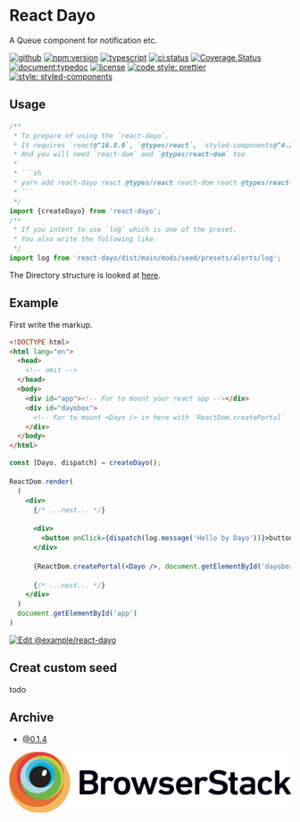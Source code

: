 # React Dayo

A Queue component for notification etc.

[![github](https://badgen.net/badge//nju33,react-dayo/000?icon=github&list=1)](https://github.com/nju33/react-dayo)
[![npm:version](https://badgen.net/npm/v/react-dayo?icon=npm&label=)](https://www.npmjs.com/package/react-dayo)
[![typescript](https://badgen.net/badge//typescript/0376c6?icon=typescript)](https://www.typescriptlang.org/)
[![ci:status](https://badgen.net/circleci/github/nju33/react-dayo/master)](https://circleci.com/gh/nju33/react-dayo)
[![Coverage Status](https://coveralls.io/repos/github/nju33/react-dayo/badge.svg?branch=v0.2.2)](https://coveralls.io/github/nju33/react-dayo?branch=master)
[![document:typedoc](https://badgen.net/badge/document/typedoc/9602ff)](https://docs--react-dayo.netlify.com/)
[![license](https://badgen.net/npm/license/react-dayo)](https://github.com/nju33/react-dayo/blob/master/LICENSE)
[![code style: prettier](https://badgen.net/badge//prettier/ff69b3?label=code%20style)](https://github.com/prettier/prettier)
[![style: styled-components](https://img.shields.io/badge/style-%F0%9F%92%85%20styled--components-orange.svg?colorB=daa357&colorA=db748e)](https://github.com/styled-components/styled-components)


## Usage

````ts
/**
 * To prepare of using the `react-dayo`.
 * It requires `react@^16.8.0`, `@types/react`, `styled-components@^4.2.0` and `@types/styled-components`.
 * And you will need `react-dom` and `@types/react-dom` too
 *
 * ```sh
 * yarn add react-dayo react @types/react react-dom react @types/react-dom styled-components @types/styled-components
 * ```
 */
import {createDayo} from 'react-dayo';
/**
 * If you intent to use `log` which is one of the preset.
 * You also write the following like.
 */
import log from 'react-dayo/dist/main/mods/seed/presets/alerts/log';
````

The Directory structure is looked at [here](https://unpkg.com/react-dayo/).

## Example

First write the markup.

```html
<!DOCTYPE html>
<html lang="en">
  <head>
    <!-- omit -->
  </head>
  <body>
    <div id="app"><!-- For to mount your react app --></div>
    <div id="dayobox">
      <!-- For to mount <Dayo /> in here with `ReactDom.createPortal` -->
    </div>
  </body>
</html>
```

```jsx
const [Dayo, dispatch] = createDayo();

ReactDom.render(
  (
    <div>
      {/* ...nest... */}

      <div>
        <button onClick={dispatch(log.message('Hello by Dayo'))}>button</button>
      </div>

      {ReactDom.createPortal(<Dayo />, document.getElementById('dayobox'))}

      {/* ...nest... */}
    </div>
  )
  document.getElementById('app')
)
```

[![Edit @example/react-dayo](https://codesandbox.io/static/img/play-codesandbox.svg)](https://codesandbox.io/s/github/nju33/react-dayo/tree/%40example%2Freact-dayo/?fontsize=14)

## Creat custom seed

todo

## Archive

- [@0.1.4](https://nju33.github.io/react-dayo/)

[![BrowserStack](./fixtures/Browserstack-logo@2x.png)](https://www.browserstack.com)
